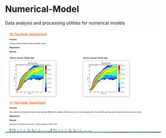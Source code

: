 # Numerical-Model
Data analysis and processing utilities for numerical models

![alt text](https://github.com/bchow1/Numerical-Model/blob/master/SCICHEM/Validation/ScreenShots/nativeCoord.png "Native Coord")
